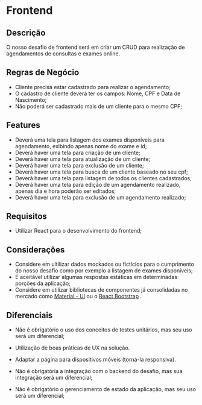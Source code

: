 # Frontend

## Descrição

O nosso desafio de frontend será em criar um CRUD para realização de agendamentos de consultas e exames online.

## Regras de Negócio

- Cliente precisa estar cadastrado para realizar o agendamento;
- O cadastro de cliente deverá ter os campos: Nome, CPF e Data de Nascimento;
- Não poderá ser cadastrado mais de um cliente para o mesmo CPF;

## Features

- Deverá uma tela para listagem dos exames disponíveis para agendamento, exibindo apenas nome do exame e id;
- Deverá haver uma tela para criação de um cliente;
- Deverá haver uma tela para atualização de um cliente;
- Deverá haver uma tela para exclusão de um cliente;
- Deverá haver uma tela para busca de um cliente baseado no seu cpf;
- Deverá haver uma tela para listagem de todos os clientes cadastrados;
- Deverá haver uma tela para edição de um agendamento realizado, apenas dia e hora poderão ser editados;
- Deverá haver uma tela para exclusão de um agendamento realizado;

## Requisitos

-  Utilizar React para o desenvolvimento do frontend;

## Considerações

* Considere em ultilizar dados mockados ou fictícios para o cumprimento do nosso desafio como por exemplo a listagem de exames disponíveis;
* É aceitável utilizar algumas respostas estáticas em determinadas porções da aplicação;
* Considere em utilizar bibliotecas de componentes já consolidadas no mercado como [Material - UI](https://material-ui.com/pt/) ou o [React Bootstrap](https://react-bootstrap.github.io/) .

## Diferenciais

* Não é obrigatório o uso dos conceitos de testes unitários, mas seu uso será um diferencial;

* Utilização de boas práticas de UX na solução.

* Adaptar a página para dispositivos móveis (torná-la responsiva).

* Não é obrigatória a integração com o backend do desafio, mas sua integração será um diferencial;

* Não é obrigatório o gerenciamento de estado da aplicação, mas seu uso será um diferencial;

  